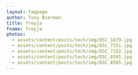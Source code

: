 ```yaml
---
layout: tagpage
author: Tony Bierman
title: freyja
fname: freyja
photos:
  - assets/content/posts/tech/img/DSC_1679.jpg
  - assets/content/posts/tech/img/DSC_7151.jpg
  - assets/content/posts/tech/img/DSC_7152.jpg
  - assets/content/posts/tech/img/DSC_8391.jpg
  - assets/content/posts/tech/img/DSC_8505.jpg
---
```

